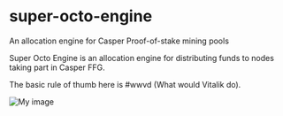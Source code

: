 # super-octo-engine
An allocation engine for Casper Proof-of-stake mining pools

Super Octo Engine is an allocation engine for distributing funds to nodes taking part in Casper FFG.

The basic rule of thumb here is #wwvd (What would Vitalik do).

![My image](empea_careercriminal.github.com/super-octo-engine/img/super_octo_engine.jpg)
